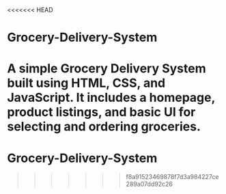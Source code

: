 <<<<<<< HEAD
# Grocery-Delivery-System
A simple Grocery Delivery System  built using HTML, CSS, and JavaScript. It includes a homepage, product listings, and basic UI for selecting and ordering groceries.
=======
# Grocery-Delivery-System
>>>>>>> f8a91523469878f7d3a984227ce289a07dd92c26
